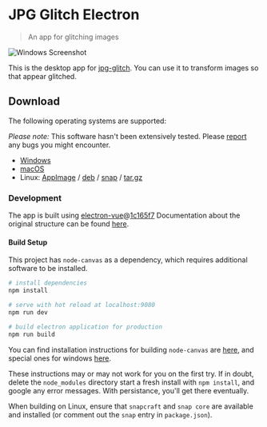 # JPG Glitch Electron

> An app for glitching images

![Windows Screenshot](build/screenshots/windows/01.png)

This is the desktop app for [jpg-glitch](https://snorpey.github.io/jpg-glitch). You can use it to transform images so that appear glitched.

## Download
The following operating systems are supported:

_Please note:_ This software hasn't been extensively tested. Please [report](../../issues) any bugs you might encounter.

* [Windows](https://github.com/snorpey/jpg-glitch-electron/releases/download/v0.0.3/JPG.Glitch.Setup.0.0.3.exe)
* [macOS](https://github.com/snorpey/jpg-glitch-electron/releases/download/v0.0.3/JPG.Glitch-0.0.3.dmg)
* Linux: [AppImage](https://github.com/snorpey/jpg-glitch-electron/releases/download/v0.0.3/jpg-glitch-electron-0.0.3-x86_64.AppImage) / [deb](https://github.com/snorpey/jpg-glitch-electron/releases/download/v0.0.3/jpg-glitch-electron_0.0.3_amd64.deb) / [snap](https://github.com/snorpey/jpg-glitch-electron/releases/download/v0.0.3/jpg-glitch-desktop_0.0.3_amd64.snap) / [tar.gz](https://github.com/snorpey/jpg-glitch-electron/releases/download/v0.0.3/jpg-glitch-electron-0.0.3.tar.gz)


### Development

The app is built using [electron-vue](https://github.com/SimulatedGREG/electron-vue)@[1c165f7](https://github.com/SimulatedGREG/electron-vue/tree/1c165f7c5e56edaf48be0fbb70838a1af26bb015) Documentation about the original structure can be found [here](https://simulatedgreg.gitbooks.io/electron-vue/content/index.html).

#### Build Setup

This project has `node-canvas` as a dependency, which requires additional software to be installed.

``` bash
# install dependencies
npm install

# serve with hot reload at localhost:9080
npm run dev

# build electron application for production
npm run build

```

You can find installation instructions for building `node-canvas` are [here](https://github.com/Automattic/node-canvas), and special ones for windows [here](https://github.com/Automattic/node-canvas/wiki/Installation---Windows#install-with-chocolatey). 

These instructions may or may not work for you on the first try. If in doubt, delete the `node_modules` directory start a fresh install with `npm install`, and google any error messages. With persistance, you'll get there eventually.

When building on Linux, ensure that `snapcraft` and `snap core` are available and installed (or comment out the `snap` entry in `package.json`).
